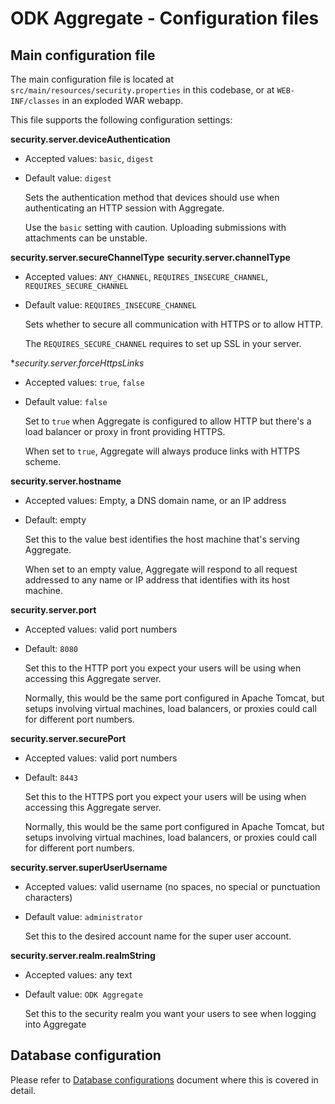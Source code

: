 # ODK Aggregate - Configuration files

## Main configuration file

The main configuration file is located at `src/main/resources/security.properties` in this codebase, or at `WEB-INF/classes` in an exploded WAR webapp.

This file supports the following configuration settings:

**security.server.deviceAuthentication**
- Accepted values: `basic`, `digest`
- Default value: `digest`

  Sets the authentication method that devices should use when authenticating an HTTP session with Aggregate.
  
  Use the `basic` setting with caution. Uploading submissions with attachments can be unstable.
  
**security.server.secureChannelType**
**security.server.channelType**

- Accepted values: `ANY_CHANNEL`, `REQUIRES_INSECURE_CHANNEL`, `REQUIRES_SECURE_CHANNEL`
- Default value: `REQUIRES_INSECURE_CHANNEL`
  
  Sets whether to secure all communication with HTTPS or to allow HTTP.
  
  The `REQUIRES_SECURE_CHANNEL` requires to set up SSL in your server.
    
**security.server.forceHttpsLinks*
- Accepted values: `true`, `false`
- Default value: `false`
  
  Set to `true` when Aggregate is configured to allow HTTP but there's a load balancer or proxy in front providing HTTPS.
  
  When set to `true`, Aggregate will always produce links with HTTPS scheme.
   
**security.server.hostname**
- Accepted values: Empty, a DNS domain name, or an IP address
- Default: empty
  
  Set this to the value best identifies the host machine that's serving Aggregate.
  
  When set to an empty value, Aggregate will respond to all request addressed to any name or IP address that identifies with its host machine.
  
**security.server.port**
- Accepted values: valid port numbers
- Default: `8080`
  
  Set this to the HTTP port you expect your users will be using when accessing this Aggregate server.
  
  Normally, this would be the same port configured in Apache Tomcat, but setups involving virtual machines, load balancers, or proxies could call for different port numbers.  

**security.server.securePort**
- Accepted values: valid port numbers
- Default: `8443`
  
  Set this to the HTTPS port you expect your users will be using when accessing this Aggregate server.
  
  Normally, this would be the same port configured in Apache Tomcat, but setups involving virtual machines, load balancers, or proxies could call for different port numbers.  

**security.server.superUserUsername**
- Accepted values: valid username (no spaces, no special or punctuation characters)
- Default value: `administrator`
  
  Set this to the desired account name for the super user account.

**security.server.realm.realmString**
- Accepted values: any text
- Default value: `ODK Aggregate`
  
  Set this to the security realm you want your users to see when logging into Aggregate   

## Database configuration

Please refer to [Database configurations](database-configurations.md) document where this is covered in detail.
